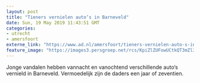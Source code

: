 ```yaml
---
layout: post
title: "Tieners vernielen auto‘s in Barneveld"
date: Sun, 19 May 2019 11:43:51 GMT
categories: 
- utrecht 
- amersfoort 
externe_link: "https://www.ad.nl/amersfoort/tieners-vernielen-auto-s-in-barneveld~aaad3090/"
feature_image: "https://images3.persgroep.net/rcs/KpiZlZUFowUCtkQT3mZl3cQqBPU/diocontent/148749476/_fitwidth/400/?appId=21791a8992982cd8da851550a453bd7f&quality=0.7"
---
```


Jonge vandalen hebben vannacht en vanochtend verschillende auto‘s vernield in Barneveld. Vermoedelijk zijn de daders een jaar of zeventien.
